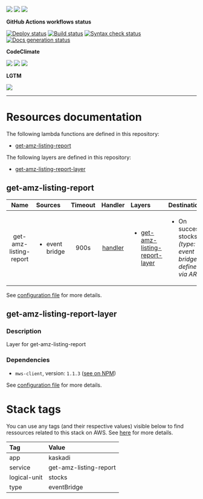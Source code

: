 ![](https://img.shields.io/github/package-json/v/kaskadi/get-amz-listing-report)
![](https://img.shields.io/badge/code--style-standard-blue)
![](https://img.shields.io/github/license/kaskadi/get-amz-listing-report?color=blue)

**GitHub Actions workflows status**

[![Deploy status](https://img.shields.io/github/workflow/status/kaskadi/get-amz-listing-report/deploy?label=deployed&logo=Amazon%20AWS)](https://github.com/kaskadi/get-amz-listing-report/actions?query=workflow%3Adeploy)
[![Build status](https://img.shields.io/github/workflow/status/kaskadi/get-amz-listing-report/build?label=build&logo=mocha)](https://github.com/kaskadi/get-amz-listing-report/actions?query=workflow%3Abuild)
[![Syntax check status](https://img.shields.io/github/workflow/status/kaskadi/get-amz-listing-report/syntax-check?label=syntax-check&logo=serverless)](https://github.com/kaskadi/get-amz-listing-report/actions?query=workflow%3Asyntax-check)
[![Docs generation status](https://img.shields.io/github/workflow/status/kaskadi/get-amz-listing-report/generate-docs?label=docs&logo=read-the-docs)](https://github.com/kaskadi/get-amz-listing-report/actions?query=workflow%3Agenerate-docs)

**CodeClimate**

[![](https://img.shields.io/codeclimate/maintainability/kaskadi/get-amz-listing-report?label=maintainability&logo=Code%20Climate)](https://codeclimate.com/github/kaskadi/get-amz-listing-report)
[![](https://img.shields.io/codeclimate/tech-debt/kaskadi/get-amz-listing-report?label=technical%20debt&logo=Code%20Climate)](https://codeclimate.com/github/kaskadi/get-amz-listing-report)
[![](https://img.shields.io/codeclimate/coverage/kaskadi/get-amz-listing-report?label=test%20coverage&logo=Code%20Climate)](https://codeclimate.com/github/kaskadi/get-amz-listing-report)

**LGTM**

[![](https://img.shields.io/lgtm/grade/javascript/github/kaskadi/get-amz-listing-report?label=code%20quality&logo=LGTM)](https://lgtm.com/projects/g/kaskadi/get-amz-listing-report/?mode=list&logo=LGTM)

<!-- You can add badges inside of this section if you'd like -->

****

<!-- automatically generated documentation will be placed in here -->
# Resources documentation

The following lambda functions are defined in this repository:
- [get-amz-listing-report](#get-amz-listing-report)

The following layers are defined in this repository:
- [get-amz-listing-report-layer](#get-amz-listing-report-layer)

## get-amz-listing-report <a name="get-amz-listing-report"></a>

|          Name          | Sources                        | Timeout |                 Handler                | Layers                                                                          | Destinations                                                                 |
| :--------------------: | :----------------------------- | :-----: | :------------------------------------: | :------------------------------------------------------------------------------ | :--------------------------------------------------------------------------- |
| get-amz-listing-report | <ul><li>event bridge</li></ul> |   900s  | [handler](./get-amz-listing-report.js) | <ul><li>[get-amz-listing-report-layer](#get-amz-listing-report-layer)</li></ul> | <ul><li>On success: stocks _(type: event bridge, defined via ARN)_</li></ul> |

See [configuration file](./serverless.yml) for more details.

## get-amz-listing-report-layer <a name="get-amz-listing-report-layer"></a>

### Description

Layer for get-amz-listing-report

### Dependencies

- `mws-client`, version: `1.1.3` ([see on NPM](https://www.npmjs.com/package/mws-client))

See [configuration file](./serverless.yml) for more details.

# Stack tags

You can use any tags (and their respective values) visible below to find ressources related to this stack on AWS. See [here](https://docs.amazonaws.cn/en_us/AWSCloudFormation/latest/UserGuide/aws-properties-resource-tags.html) for more details.

| Tag          | Value                  |
| :----------- | :--------------------- |
| app          | kaskadi                |
| service      | get-amz-listing-report |
| logical-unit | stocks                 |
| type         | eventBridge            |
<!-- automatically generated documentation will be placed in here -->

<!-- You can customize this template as you'd like! -->
